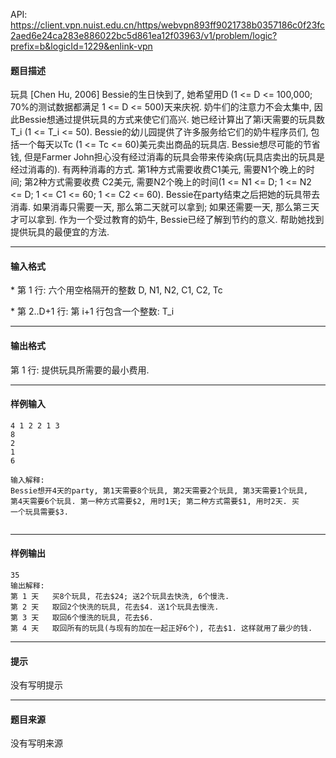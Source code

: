 API: https://client.vpn.nuist.edu.cn/https/webvpn893ff9021738b0357186c0f23fc2aed6e24ca283e886022bc5d861ea12f03963/v1/problem/logic?prefix=b&logicId=1229&enlink-vpn

#### 题目描述

玩具 \[Chen Hu, 2006\] Bessie的生日快到了, 她希望用D (1 <= D <= 100,000; 70%的测试数据都满足 1 <= D <= 500)天来庆祝. 奶牛们的注意力不会太集中, 因此Bessie想通过提供玩具的方式来使它们高兴. 她已经计算出了第i天需要的玩具数T\_i (1 <= T\_i <= 50). Bessie的幼儿园提供了许多服务给它们的奶牛程序员们, 包括一个每天以Tc (1 <= Tc <= 60)美元卖出商品的玩具店. Bessie想尽可能的节省钱, 但是Farmer John担心没有经过消毒的玩具会带来传染病(玩具店卖出的玩具是经过消毒的). 有两种消毒的方式. 第1种方式需要收费C1美元, 需要N1个晚上的时间; 第2种方式需要收费 C2美元, 需要N2个晚上的时间(1 <= N1 <= D; 1 <= N2 <= D; 1 <= C1 <= 60; 1 <= C2 <= 60). Bessie在party结束之后把她的玩具带去消毒. 如果消毒只需要一天, 那么第二天就可以拿到; 如果还需要一天, 那么第三天才可以拿到. 作为一个受过教育的奶牛, Bessie已经了解到节约的意义. 帮助她找到提供玩具的最便宜的方法.

---

#### 输入格式

\* 第 1 行: 六个用空格隔开的整数 D, N1, N2, C1, C2, Tc

\* 第 2..D+1 行: 第 i+1 行包含一个整数: T\_i

---

#### 输出格式

第 1 行: 提供玩具所需要的最小费用.

---

#### 样例输入
```
4 1 2 2 1 3
8
2
1
6

输入解释:
Bessie想开4天的party, 第1天需要8个玩具, 第2天需要2个玩具, 第3天需要1个玩具,
第4天需要6个玩具. 第一种方式需要$2, 用时1天; 第二种方式需要$1, 用时2天. 买
一个玩具需要$3.


```

---

#### 样例输出
```
35
输出解释:
第 1 天   买8个玩具, 花去$24; 送2个玩具去快洗, 6个慢洗.
第 2 天   取回2个快洗的玩具, 花去$4. 送1个玩具去慢洗.
第 3 天   取回6个慢洗的玩具, 花去$6.
第 4 天   取回所有的玩具(与现有的加在一起正好6个), 花去$1. 这样就用了最少的钱.

```

---

#### 提示

没有写明提示

---

#### 题目来源

没有写明来源